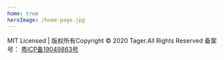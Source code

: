 ```yaml
---
home: true
heroImage: /home-page.jpg
---
```


MIT Licensed | 版权所有Copyright © 2020 Tager.All Rights Reserved 备案号： [粤ICP备19049863号](http://www.beian.miit.gov.cn/)

